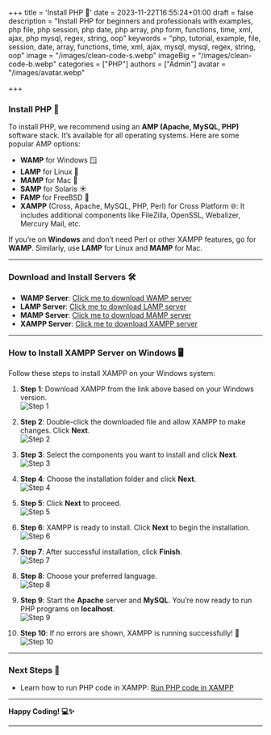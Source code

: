 +++
title = 'Install PHP 🚀'
date = 2023-11-22T16:55:24+01:00
draft = false
description = "Install PHP for beginners and professionals with examples, php file, php session, php date, php array, php form, functions, time, xml, ajax, php mysql, regex, string, oop"
keywords = "php, tutorial, example, file, session, date, array, functions, time, xml, ajax, mysql, mysql, regex, string, oop"
image = "/images/clean-code-s.webp"
imageBig = "/images/clean-code-b.webp"
categories = ["PHP"]
authors = ["Admin"]
avatar = "/images/avatar.webp"

+++

### **Install PHP 🚀**  
To install PHP, we recommend using an **AMP (Apache, MySQL, PHP)** software stack. It’s available for all operating systems. Here are some popular AMP options:  

- **WAMP** for Windows 🪟  
- **LAMP** for Linux 🐧  
- **MAMP** for Mac 🍎  
- **SAMP** for Solaris ☀️  
- **FAMP** for FreeBSD 🐧  
- **XAMPP** (Cross, Apache, MySQL, PHP, Perl) for Cross Platform 🌐: It includes additional components like FileZilla, OpenSSL, Webalizer, Mercury Mail, etc.  

If you’re on **Windows** and don’t need Perl or other XAMPP features, go for **WAMP**. Similarly, use **LAMP** for Linux and **MAMP** for Mac.  

---

### **Download and Install Servers 🛠️**  
- **WAMP Server**: [Click me to download WAMP server](http://www.wampserver.com/en/)  
- **LAMP Server**: [Click me to download LAMP server](http://csg.sph.umich.edu/abecasis/LAMP/download/)  
- **MAMP Server**: [Click me to download MAMP server](https://www.mamp.info/en/downloads/)  
- **XAMPP Server**: [Click me to download XAMPP server](https://www.apachefriends.org/download.html)  

---

### **How to Install XAMPP Server on Windows 🖥️**  
Follow these steps to install XAMPP on your Windows system:  

1. **Step 1**: Download XAMPP from the link above based on your Windows version.  
   ![Step 1](https://images.javatpoint.com/phppages/images/php-installation1.png)  

2. **Step 2**: Double-click the downloaded file and allow XAMPP to make changes. Click **Next**.  
   ![Step 2](https://images.javatpoint.com/phppages/images/php-installation2.png)  

3. **Step 3**: Select the components you want to install and click **Next**.  
   ![Step 3](https://images.javatpoint.com/phppages/images/php-installation3.png)  

4. **Step 4**: Choose the installation folder and click **Next**.  
   ![Step 4](https://images.javatpoint.com/phppages/images/php-installation4.png)  

5. **Step 5**: Click **Next** to proceed.  
   ![Step 5](https://images.javatpoint.com/phppages/images/php-installation5.png)  

6. **Step 6**: XAMPP is ready to install. Click **Next** to begin the installation.  
   ![Step 6](https://images.javatpoint.com/phppages/images/php-installation6.png)  

7. **Step 7**: After successful installation, click **Finish**.  
   ![Step 7](https://images.javatpoint.com/phppages/images/php-installation7.png)  

8. **Step 8**: Choose your preferred language.  
   ![Step 8](https://images.javatpoint.com/phppages/images/php-installation8.png)  

9. **Step 9**: Start the **Apache** server and **MySQL**. You’re now ready to run PHP programs on **localhost**.  
   ![Step 9](https://images.javatpoint.com/phppages/images/php-installation9.png)  

10. **Step 10**: If no errors are shown, XAMPP is running successfully! 🎉  
    ![Step 10](https://images.javatpoint.com/phppages/images/php-installation10.png)  

---

### **Next Steps 🚀**  
- Learn how to run PHP code in XAMPP: [Run PHP code in XAMPP](run-php-code-in-xampp)  

---

**Happy Coding! 💻✨**  

---
